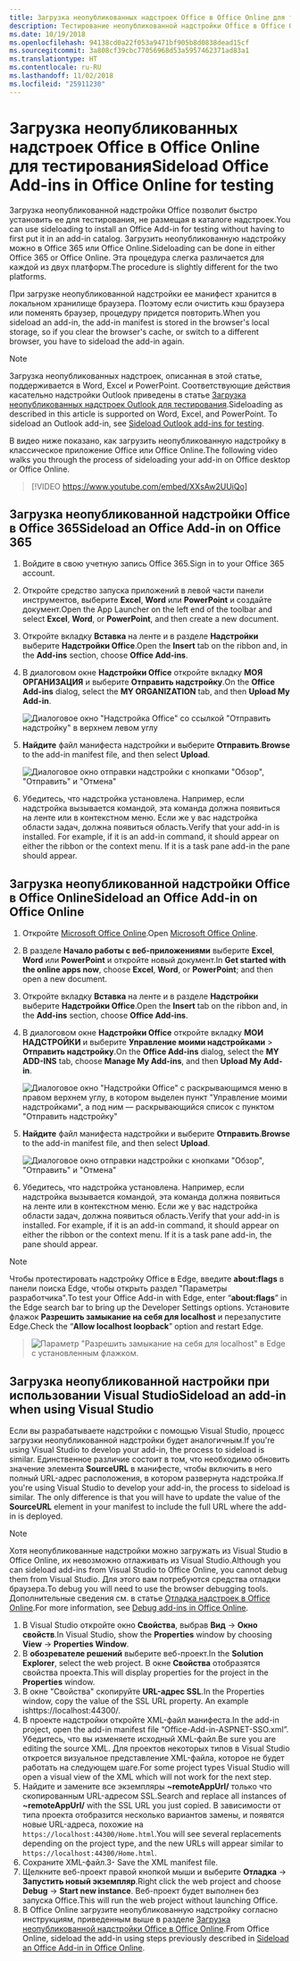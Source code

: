 ```yaml
---
title: Загрузка неопубликованных надстроек Office в Office Online для тестирования
description: Тестирование неопубликованной надстройки Office в Office Online путем ее загрузки
ms.date: 10/19/2018
ms.openlocfilehash: 94138cd0a22f053a9471bf905b8d0838dead15cf
ms.sourcegitcommit: 3a808cf39cbc77056968d53a5957462371ad83a1
ms.translationtype: HT
ms.contentlocale: ru-RU
ms.lasthandoff: 11/02/2018
ms.locfileid: "25911230"
---
```

# <a name="sideload-office-add-ins-in-office-online-for-testing"></a><span data-ttu-id="8b210-103">Загрузка неопубликованных надстроек Office в Office Online для тестирования</span><span class="sxs-lookup"><span data-stu-id="8b210-103">Sideload Office Add-ins in Office Online for testing</span></span>

<span data-ttu-id="8b210-104">Загрузка неопубликованной надстройки Office позволит быстро установить ее для тестирования, не размещая в каталоге надстроек.</span><span class="sxs-lookup"><span data-stu-id="8b210-104">You can use sideloading to install an Office Add-in for testing without having to first put it in an add-in catalog.</span></span> <span data-ttu-id="8b210-105">Загрузить неопубликованную надстройку можно в Office 365 или Office Online.</span><span class="sxs-lookup"><span data-stu-id="8b210-105">Sideloading can be done in either Office 365 or Office Online.</span></span> <span data-ttu-id="8b210-106">Эта процедура слегка различается для каждой из двух платформ.</span><span class="sxs-lookup"><span data-stu-id="8b210-106">The procedure is slightly different for the two platforms.</span></span> 

<span data-ttu-id="8b210-107">При загрузке неопубликованной надстройки ее манифест хранится в локальном хранилище браузера. Поэтому если очистить кэш браузера или поменять браузер, процедуру придется повторить.</span><span class="sxs-lookup"><span data-stu-id="8b210-107">When you sideload an add-in, the add-in manifest is stored in the browser's local storage, so if you clear the browser's cache, or switch to a different browser, you have to sideload the add-in again.</span></span>


> [!NOTE]
> <span data-ttu-id="8b210-p102">Загрузка неопубликованных надстроек, описанная в этой статье, поддерживается в Word, Excel и PowerPoint. Соответствующие действия касательно надстройки Outlook приведены в статье [Загрузка неопубликованных надстроек Outlook для тестирования](https://docs.microsoft.com/outlook/add-ins/sideload-outlook-add-ins-for-testing).</span><span class="sxs-lookup"><span data-stu-id="8b210-p102">Sideloading as described in this article is supported on Word, Excel, and PowerPoint. To sideload an Outlook add-in, see [Sideload Outlook add-ins for testing](https://docs.microsoft.com/outlook/add-ins/sideload-outlook-add-ins-for-testing).</span></span>

<span data-ttu-id="8b210-110">В видео ниже показано, как загрузить неопубликованную надстройку в классическое приложение Office или Office Online.</span><span class="sxs-lookup"><span data-stu-id="8b210-110">The following video walks you through the process of sideloading your add-in on Office desktop or Office Online.</span></span>  


> [!VIDEO https://www.youtube.com/embed/XXsAw2UUiQo]

## <a name="sideload-an-office-add-in-in-office-365"></a><span data-ttu-id="8b210-111">Загрузка неопубликованной надстройки Office в Office 365</span><span class="sxs-lookup"><span data-stu-id="8b210-111">Sideload an Office Add-in on Office 365</span></span>


1. <span data-ttu-id="8b210-112">Войдите в свою учетную запись Office 365.</span><span class="sxs-lookup"><span data-stu-id="8b210-112">Sign in to your Office 365 account.</span></span>
    
2. <span data-ttu-id="8b210-113">Откройте средство запуска приложений в левой части панели инструментов, выберите **Excel**, **Word** или **PowerPoint** и создайте документ.</span><span class="sxs-lookup"><span data-stu-id="8b210-113">Open the App Launcher on the left end of the toolbar and select  **Excel**,  **Word**, or  **PowerPoint**, and then create a new document.</span></span>
    
3. <span data-ttu-id="8b210-114">Откройте вкладку  **Вставка** на ленте и в разделе **Надстройки** выберите **Надстройки Office**.</span><span class="sxs-lookup"><span data-stu-id="8b210-114">Open the  **Insert** tab on the ribbon and, in the **Add-ins** section, choose **Office Add-ins**.</span></span>
    
4. <span data-ttu-id="8b210-115">В диалоговом окне **Надстройки Office** откройте вкладку **МОЯ ОРГАНИЗАЦИЯ** и выберите **Отправить надстройку**.</span><span class="sxs-lookup"><span data-stu-id="8b210-115">On the  **Office Add-ins** dialog, select the **MY ORGANIZATION** tab, and then **Upload My Add-in**.</span></span>
    
    ![Диалоговое окно "Надстройка Office" со ссылкой "Отправить надстройку" в верхнем левом углу](../images/office-add-ins.png)

5.  <span data-ttu-id="8b210-117">**Найдите** файл манифеста надстройки и выберите **Отправить**.</span><span class="sxs-lookup"><span data-stu-id="8b210-117">**Browse** to the add-in manifest file, and then select **Upload**.</span></span>
    
    ![Диалоговое окно отправки надстройки с кнопками "Обзор", "Отправить" и "Отмена"](../images/upload-add-in.png)

6. <span data-ttu-id="8b210-p103">Убедитесь, что надстройка установлена. Например, если надстройка вызывается командой, эта команда должна появиться на ленте или в контекстном меню. Если же у вас надстройка области задач, должна появиться область.</span><span class="sxs-lookup"><span data-stu-id="8b210-p103">Verify that your add-in is installed. For example, if it is an add-in command, it should appear on either the ribbon or the context menu. If it is a task pane add-in the pane should appear.</span></span>
    

## <a name="sideload-an-office-add-in-in-office-online"></a><span data-ttu-id="8b210-122">Загрузка неопубликованной надстройки Office в Office Online</span><span class="sxs-lookup"><span data-stu-id="8b210-122">Sideload an Office Add-in on Office Online</span></span>


1. <span data-ttu-id="8b210-123">Откройте [Microsoft Office Online](https://office.live.com/).</span><span class="sxs-lookup"><span data-stu-id="8b210-123">Open [Microsoft Office Online](https://office.live.com/).</span></span>
    
2. <span data-ttu-id="8b210-124">В разделе  **Начало работы с веб-приложениями** выберите **Excel**,  **Word** или **PowerPoint** и откройте новый документ.</span><span class="sxs-lookup"><span data-stu-id="8b210-124">In  **Get started with the online apps now**, choose  **Excel**,  **Word**, or  **PowerPoint**; and then open a new document.</span></span>
    
3. <span data-ttu-id="8b210-125">Откройте вкладку  **Вставка** на ленте и в разделе **Надстройки** выберите **Надстройки Office**.</span><span class="sxs-lookup"><span data-stu-id="8b210-125">Open the  **Insert** tab on the ribbon and, in the **Add-ins** section, choose **Office Add-ins**.</span></span>
    
4. <span data-ttu-id="8b210-126">В диалоговом окне **Надстройки Office** откройте вкладку **МОИ НАДСТРОЙКИ** и выберите **Управление моими надстройками** > **Отправить надстройку**.</span><span class="sxs-lookup"><span data-stu-id="8b210-126">On the  **Office Add-ins** dialog, select the **MY ADD-INS** tab, choose **Manage My Add-ins**, and then  **Upload My Add-in**.</span></span>
    
    ![Диалоговое окно "Надстройки Office" с раскрывающимся меню в правом верхнем углу, в котором выделен пункт "Управление моими надстройками", а под ним — раскрывающийся список с пунктом "Отправить надстройку"](../images/office-add-ins-my-account.png)

5.  <span data-ttu-id="8b210-128">**Найдите** файл манифеста надстройки и выберите **Отправить**.</span><span class="sxs-lookup"><span data-stu-id="8b210-128">**Browse** to the add-in manifest file, and then select **Upload**.</span></span>
    
    ![Диалоговое окно отправки надстройки с кнопками "Обзор", "Отправить" и "Отмена"](../images/upload-add-in.png)

6. <span data-ttu-id="8b210-p104">Убедитесь, что надстройка установлена. Например, если надстройка вызывается командой, эта команда должна появиться на ленте или в контекстном меню. Если же у вас надстройка области задач, должна появиться область.</span><span class="sxs-lookup"><span data-stu-id="8b210-p104">Verify that your add-in is installed. For example, if it is an add-in command, it should appear on either the ribbon or the context menu. If it is a task pane add-in, the pane should appear.</span></span>

> [!NOTE]
><span data-ttu-id="8b210-133">Чтобы протестировать надстройку Office в Edge, введите **about:flags** в панели поиска Edge, чтобы открыть раздел "Параметры разработчика".</span><span class="sxs-lookup"><span data-stu-id="8b210-133">To test your Office Add-in with Edge, enter “**about:flags**” in the Edge search bar to bring up the Developer Settings options.</span></span>  <span data-ttu-id="8b210-134">Установите флажок **Разрешить замыкание на себя для localhost** и перезапустите Edge.</span><span class="sxs-lookup"><span data-stu-id="8b210-134">Check the “**Allow localhost loopback**” option and restart Edge.</span></span>

>    ![Параметр "Разрешить замыкание на себя для localhost" в Edge с установленным флажком.](../images/allow-localhost-loopback.png)

## <a name="sideload-an-add-in-when-using-visual-studio"></a><span data-ttu-id="8b210-136">Загрузка неопубликованной настройки при использовании Visual Studio</span><span class="sxs-lookup"><span data-stu-id="8b210-136">Sideload an add-in when using Visual Studio</span></span>

<span data-ttu-id="8b210-137">Если вы разрабатываете надстройки с помощью Visual Studio, процесс загрузки неопубликованной надстройки будет аналогичным.</span><span class="sxs-lookup"><span data-stu-id="8b210-137">If you're using Visual Studio to develop your add-in, the process to sideload is similar.</span></span> <span data-ttu-id="8b210-138">Единственное различие состоит в том, что необходимо обновить значение элемента **SourceURL** в манифесте, чтобы включить в него полный URL-адрес расположения, в котором развернута надстройка.</span><span class="sxs-lookup"><span data-stu-id="8b210-138">If you're using Visual Studio to develop your add-in, the process to sideload is similar. The only difference is that you will have to update the value of the **SourceURL** element in your manifest to include the full URL where the add-in is deployed.</span></span>

> [!NOTE]
> <span data-ttu-id="8b210-139">Хотя неопубликованные надстройки можно загружать из Visual Studio в Office Online, их невозможно отлаживать из Visual Studio.</span><span class="sxs-lookup"><span data-stu-id="8b210-139">Although you can sideload add-ins from Visual Studio to Office Online, you cannot debug them from Visual Studio.</span></span> <span data-ttu-id="8b210-140">Для этого вам потребуются средства отладки браузера.</span><span class="sxs-lookup"><span data-stu-id="8b210-140">To debug you will need to use the browser debugging tools.</span></span> <span data-ttu-id="8b210-141">Дополнительные сведения см. в статье [Отладка надстроек в Office Online](debug-add-ins-in-office-online.md).</span><span class="sxs-lookup"><span data-stu-id="8b210-141">For more information, see [Debug add-ins in Office Online](debug-add-ins-in-office-online.md).</span></span>

1. <span data-ttu-id="8b210-142">В Visual Studio откройте окно **Свойства**, выбрав **Вид** -> **Окно свойств**.</span><span class="sxs-lookup"><span data-stu-id="8b210-142">In Visual Studio, show the **Properties** window by choosing **View** -> **Properties Window**.</span></span>
2. <span data-ttu-id="8b210-143">В **обозревателе решений** выберите веб-проект.</span><span class="sxs-lookup"><span data-stu-id="8b210-143">In the **Solution Explorer**, select the web project.</span></span> <span data-ttu-id="8b210-144">В окне **Свойства** отобразятся свойства проекта.</span><span class="sxs-lookup"><span data-stu-id="8b210-144">This will display properties for the project in the **Properties** window.</span></span>
3. <span data-ttu-id="8b210-145">В окне "Свойства" скопируйте **URL-адрес SSL**.</span><span class="sxs-lookup"><span data-stu-id="8b210-145">In the  Properties window, copy the value of the SSL URL property. An example ishttps://localhost:44300/.</span></span>
4. <span data-ttu-id="8b210-146">В проекте надстройки откройте XML-файл манифеста.</span><span class="sxs-lookup"><span data-stu-id="8b210-146">In the add-in project, open the add-in manifest file “Office-Add-in-ASPNET-SSO.xml”.</span></span> <span data-ttu-id="8b210-147">Убедитесь, что вы изменяете исходный XML-файл.</span><span class="sxs-lookup"><span data-stu-id="8b210-147">Be sure you are editing the source XML.</span></span> <span data-ttu-id="8b210-148">Для проектов некоторых типов в Visual Studio откроется визуальное представление XML-файла, которое не будет работать на следующем шаге.</span><span class="sxs-lookup"><span data-stu-id="8b210-148">For some project types Visual Studio will open a visual view of the XML which will not work for the next step.</span></span>
5. <span data-ttu-id="8b210-149">Найдите и замените все экземпляры **~remoteAppUrl/** только что скопированным URL-адресом SSL.</span><span class="sxs-lookup"><span data-stu-id="8b210-149">Search and replace all instances of **~remoteAppUrl/** with the SSL URL you just copied.</span></span> <span data-ttu-id="8b210-150">В зависимости от типа проекта отобразится несколько вариантов замены, и появятся новые URL-адреса, похожие на `https://localhost:44300/Home.html`.</span><span class="sxs-lookup"><span data-stu-id="8b210-150">You will see several replacements depending on the project type, and the new URLs will appear similar to `https://localhost:44300/Home.html`.</span></span>
6. <span data-ttu-id="8b210-151">Сохраните XML-файл.</span><span class="sxs-lookup"><span data-stu-id="8b210-151">3-  Save the XML manifest file.</span></span>
7. <span data-ttu-id="8b210-152">Щелкните веб-проект правой кнопкой мыши и выберите **Отладка** -> **Запустить новый экземпляр**.</span><span class="sxs-lookup"><span data-stu-id="8b210-152">Right click the web project and choose **Debug** -> **Start new instance**.</span></span> <span data-ttu-id="8b210-153">Веб-проект будет выполнен без запуска Office.</span><span class="sxs-lookup"><span data-stu-id="8b210-153">This will run the web project without launching Office.</span></span>
8. <span data-ttu-id="8b210-154">В Office Online загрузите неопубликованную надстройку согласно инструкциям, приведенным выше в разделе [Загрузка неопубликованной надстройки Office в Office Online](#sideload-an-office-add-in-in-office-online).</span><span class="sxs-lookup"><span data-stu-id="8b210-154">From Office Online, sideload the add-in using steps previously described in [Sideload an Office Add-in in Office Online](#sideload-an-office-add-in-in-office-online).</span></span>
